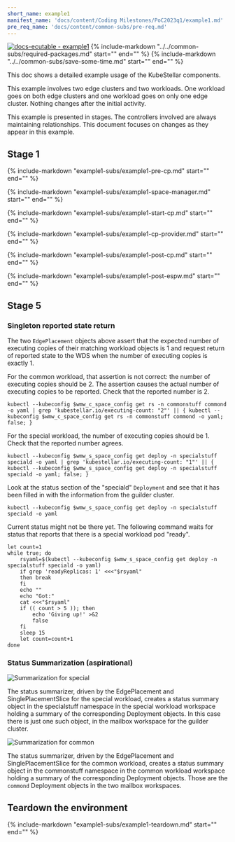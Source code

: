 ```yaml
---
short_name: example1
manifest_name: 'docs/content/Coding Milestones/PoC2023q1/example1.md'
pre_req_name: 'docs/content/common-subs/pre-req.md'
---
```

[![docs-ecutable - example1]({{config.repo_url}}/actions/workflows/docs-ecutable-example1.yml/badge.svg?branch={{config.ks_branch}})]({{config.repo_url}}/actions/workflows/docs-ecutable-example1.yml)
{%
   include-markdown "../../common-subs/required-packages.md"
   start="<!--required-packages-start-->"
   end="<!--required-packages-end-->"
%}
{%
   include-markdown "../../common-subs/save-some-time.md"
   start="<!--save-some-time-start-->"
   end="<!--save-some-time-end-->"
%}

This doc shows a detailed example usage of the KubeStellar components.

This example involves two edge clusters and two workloads.  One
workload goes on both edge clusters and one workload goes on only one
edge cluster.  Nothing changes after the initial activity.

This example is presented in stages.  The controllers involved are
always maintaining relationships.  This document focuses on changes as
they appear in this example.

## Stage 1

{%
   include-markdown "example1-subs/example1-pre-cp.md"
   start="<!--example1-pre-cp-start-->"
   end="<!--example1-pre-cp-end-->"
%}

{%
   include-markdown "example1-subs/example1-space-manager.md"
   start="<!--example1-space-manager-start-->"
   end="<!--example1-space-manager-end-->"
%}

{%
   include-markdown "example1-subs/example1-start-cp.md"
   start="<!--example1-start-cp-start-->"
   end="<!--example1-start-cp-end-->"
%}

{%
   include-markdown "example1-subs/example1-cp-provider.md"
   start="<!--example1-cp-provider-start-->"
   end="<!--example1-cp-provider-end-->"
%}

{%
   include-markdown "example1-subs/example1-post-cp.md"
   start="<!--example1-post-cp-start-->"
   end="<!--example1-post-cp-end-->"
%}

{%
   include-markdown "example1-subs/example1-post-espw.md"
   start="<!--example1-post-espw-start-->"
   end="<!--example1-post-espw-end-->"
%}

## Stage 5

### Singleton reported state return

The two `EdgePlacement` objects above assert that the expected number
of executing copies of their matching workload objects is 1 and
request return of reported state to the WDS when the number of
executing copies is exactly 1.

For the common workload, that assertion is not correct: the number of
executing copies should be 2.  The assertion causes the actual number
of executing copies to be reported.  Check that the reported number is
2.

```shell
kubectl --kubeconfig $wmw_c_space_config get rs -n commonstuff commond -o yaml | grep 'kubestellar.io/executing-count: "2"' || { kubectl --kubeconfig $wmw_c_space_config get rs -n commonstuff commond -o yaml; false; }
```

For the special workload, the number of executing copies should be 1.
Check that the reported number agrees.

```shell
kubectl --kubeconfig $wmw_s_space_config get deploy -n specialstuff speciald -o yaml | grep 'kubestellar.io/executing-count: "1"' || { kubectl --kubeconfig $wmw_s_space_config get deploy -n specialstuff speciald -o yaml; false; }
```

Look at the status section of the "speciald" `Deployment` and see that
it has been filled in with the information from the guilder cluster.

```shell
kubectl --kubeconfig $wmw_s_space_config get deploy -n specialstuff speciald -o yaml
```

Current status might not be there yet. The following command waits for
status that reports that there is a special workload pod "ready".

```shell
let count=1
while true; do
    rsyaml=$(kubectl --kubeconfig $wmw_s_space_config get deploy -n specialstuff speciald -o yaml)
    if grep 'readyReplicas: 1' <<<"$rsyaml"
    then break
    fi
    echo ""
    echo "Got:"
    cat <<<"$rsyaml"
    if (( count > 5 )); then
        echo 'Giving up!' >&2
        false
    fi
    sleep 15
    let count=count+1
done
```

### Status Summarization (aspirational)

![Summarization for special](Edge-PoC-2023q1-Scenario-1-stage-5s.svg "Status summarization for special")

The status summarizer, driven by the EdgePlacement and
SinglePlacementSlice for the special workload, creates a status
summary object in the specialstuff namespace in the special workload
workspace holding a summary of the corresponding Deployment objects.
In this case there is just one such object, in the mailbox workspace
for the guilder cluster.

![Summarization for common](Edge-PoC-2023q1-Scenario-1-stage-5c.svg "Status summarization for common")

The status summarizer, driven by the EdgePlacement and
SinglePlacementSlice for the common workload, creates a status summary
object in the commonstuff namespace in the common workload workspace
holding a summary of the corresponding Deployment objects.  Those are
the `commond` Deployment objects in the two mailbox workspaces.

## Teardown the environment

{%
   include-markdown "example1-subs/example1-teardown.md"
   start="<!--example1-teardown-start-->"
   end="<!--example1-teardown-end-->"
%}
